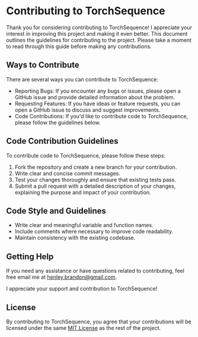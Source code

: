 # Contributing to TorchSequence

Thank you for considering contributing to TorchSequence! I appreciate your interest in improving this project and making it even better. This document outlines the guidelines for contributing to the project. Please take a moment to read through this guide before making any contributions.

## Ways to Contribute

There are several ways you can contribute to TorchSequence:

- Reporting Bugs: If you encounter any bugs or issues, please open a GitHub issue and provide detailed information about the problem.
- Requesting Features: If you have ideas or feature requests, you can open a GitHub issue to discuss and suggest improvements.
- Code Contributions: If you'd like to contribute code to TorchSequence, please follow the guidelines below.

## Code Contribution Guidelines

To contribute code to TorchSequence, please follow these steps:

1. Fork the repository and create a new branch for your contribution.
2. Write clear and concise commit messages.
3. Test your changes thoroughly and ensure that existing tests pass.
4. Submit a pull request with a detailed description of your changes, explaining the purpose and impact of your contribution.

## Code Style and Guidelines

- Write clear and meaningful variable and function names.
- Include comments where necessary to improve code readability.
- Maintain consistency with the existing codebase.

## Getting Help

If you need any assistance or have questions related to contributing, feel free email me at henley.brandon@gmail.com.

I appreciate your support and contribution to TorchSequence!

## License

By contributing to TorchSequence, you agree that your contributions will be licensed under the same [MIT License](https://github.com/bchenley/TorchSequence/blob/main/LICENSE.txt) as the rest of the project.

